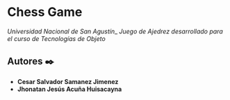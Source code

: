 # Chess Game
_Universidad Nacional de San Agustín__
_Juego de Ajedrez desarrollado para el curso de Tecnologías de Objeto_

## Autores ✒️
* **Cesar Salvador Samanez Jimenez** 
* **Jhonatan Jesús Acuña Huisacayna** 
